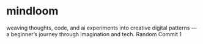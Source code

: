 # mindloom
weaving thoughts, code, and ai experiments into creative digital patterns — a beginner’s journey through imagination and tech.
Random Commit 1
